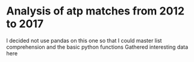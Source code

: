 # Analysis of atp matches from 2012 to 2017
I decided not use pandas on this one so that I could master list comprehension and the basic python functions
Gathered interesting data here
